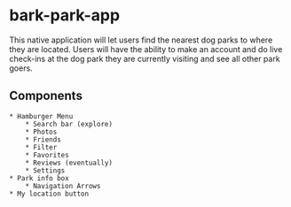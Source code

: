 # bark-park-app

This native application will let users find the nearest dog parks to where they are located. Users will have the ability to make an account and do live check-ins at the dog park they are currently visiting and see all other park goers.

## Components

    * Hamburger Menu
        * Search bar (explore)
        * Photos
        * Friends
        * Filter
        * Favorites
        * Reviews (eventually)
        * Settings
    * Park info box
        * Navigation Arrows
    * My location button
